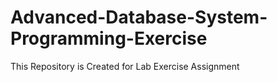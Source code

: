 # Advanced-Database-System-Programming-Exercise
This Repository is Created for Lab Exercise Assignment

